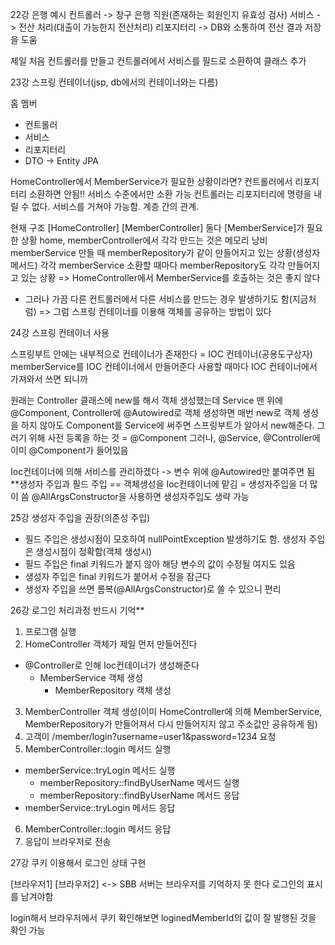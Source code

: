 22강
은행 예시
컨트롤러 -> 창구 은행 직원(존재하는 회원인지 유효성 검사)
서비스 -> 전산 처리(대출이 가능한지 전산처리)
리포지터리 -> DB와 소통하여 전산 결과 저장을 도움

제일 처음 컨트롤러를 만들고 컨트롤러에서 서비스를 필드로 소환하여 클래스 추가

23강
스프링 컨테이너(jsp, db에서의 컨테이너와는 다름)

홈
멤버
- 컨트롤러
- 서비스
- 리포지터리
- DTO -> Entity
  JPA

HomeController에서 MemberService가 필요한 상황이라면?
컨트롤러에서 리포지터리 소환하면 안됨!! 서비스 수준에서만 소환 가능
컨트롤러는 리포지터리에 명령을 내릴 수 없다. 서비스를 거쳐야 가능함. 계층 간의 관계.

현재 구조
[HomeController] [MemberController] 둘다 [MemberService]가 필요한 상황
home, memberController에서 각각 만드는 것은 메모리 낭비
memberService 만들 때 memberRepository가 같이 만들어지고 있는 상황(생성자 메서드)
각각 memberService 소환할 때마다 memberRepository도 각각 만들어지고 있는 상황
=> HomeController에서 MemberService를 호출하는 것은 좋지 않다
- 그러나 가끔 다른 컨트롤러에서 다른 서비스를 만드는 경우 발생하기도 함(지금처럼)
  => 그럼 스프링 컨테이너를 이용해 객체를 공유하는 방법이 있다

24강
스프링 컨테이너 사용

스프링부트 안에는 내부적으로 컨테이너가 존재한다 = IOC 컨테이너(공용도구상자)
memberService를 IOC 컨테이너에서 만들어준다
사용할 때마다 IOC 컨테이너에서 가져와서 쓰면 되니까

원래는 Controller 클래스에 new를 해서 객체 생성했는데
Service 맨 위에 @Component, Controller에 @Autowired로 객체 생성하면
매번 new로 객체 생성을 하지 않아도 Component를 Service에 써주면 스프링부트가 알아서 new해준다. 그러기 위해 사전 등록을 하는 것 = @Component
그러나, @Service, @Controller에 이미 @Component가 들어있음

Ioc컨테이너에 의해 서비스를 관리하겠다 -> 변수 위에 @Autowired만 붙여주면 됨
**생성자 주입과 필드 주입 == 객체생성을 Ioc컨테이너에 맡김 = 생성자주입을 더 많이 씀
@AllArgsConstructor을 사용하면 생성자주입도 생략 가능

25강
생성자 주입을 권장(의존성 주입)
- 필드 주입은 생성시점이 모호하여 nullPointException 발생하기도 함. 생성자 주입은 생성시점이 정확함(객체 생성시)
- 필드 주입은 final 키워드가 붙지 않아 해당 변수의 값이 수정될 여지도 있음
- 생성자 주입은 final 키워드가 붙어서 수정을 잠근다
- 생성자 주입을 쓰면 롬복(@AllArgsConstructor)로 쓸 수 있으니 편리

26강
로그인 처리과정 반드시 기억**

1. 프로그램 실행
2. HomeController 객체가 제일 먼저 만들어진다
- @Controller로 인해 Ioc컨테이너가 생성해준다
    - MemberService 객체 생성
        - MemberRepository 객체 생성
3. MemberController 객체 생성(이미 HomeController에 의해 MemberService, MemberRepository가 만들어져서 다시 만들어지지 않고 주소값만 공유하게 됨)
4. 고객이 /member/login?username=user1&password=1234 요청
5. MemberController::login 메서드 실행
- memberService::tryLogin 메서드 실행
    - memberRepository::findByUserName 메서드 실행
    - memberRepository::findByUserName 메서드 응답
- memberService::tryLogin 메서드 응답
6. MemberController::login 메서드 응답
7. 응답이 브라우저로 전송


27강
쿠키 이용해서 로그인 상태 구현

[브라우저1] [브라우저2] <-> SBB
서버는 브라우저를 기억하지 못 한다
로그인의 표시를 남겨야함

login해서 브라우저에서 쿠키 확인해보면 loginedMemberId의 값이 잘 발행된 것을 확인 가능